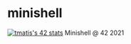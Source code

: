 # minishell
[![tmatis's 42 stats](https://badge42.herokuapp.com/api/stats/tmatis)](https://github.com/JaeSeoKim/badge42)
Minishell @ 42 2021
